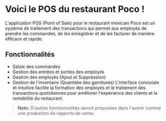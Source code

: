 # Voici le POS du restaurant Poco !

L'application POS (Point of Sale) pour le restaurant mexicain Poco est un système de traitement des transactions qui permet aux employés de prendre les commandes, de les enregistrer et de les facturer de manière efficace et rapide.

## Fonctionnalités

-   Saisie des commandes
-   Gestion des entrées et sorties des employés
-   Gestion des employés (Ajout et Suppression)
-   Gestion de l'inventaire (Quantitée des garnitures)
L'interface conviviale et intuitive facilite la formation des employés et le traitement des transactions quotidiennes pour améliorer l'expérience des clients et la rentabilité du restaurant.

> **Note:** D'autres fonctionnalités seront proposées dans l'avenir comme une production de rapports de vente.
